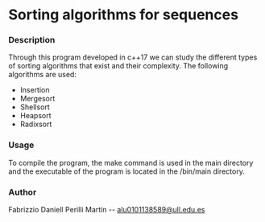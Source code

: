 # Sorting algorithms for sequences

### Description

Through this program developed in c++17 we can study the different types of sorting algorithms that exist and their complexity. The following algorithms are used:

- Insertion
- Mergesort
- Shellsort
- Heapsort
- Radixsort

### Usage

To compile the program, the make command is used in the main directory and the executable of the program is located in the /bin/main directory.


### Author

Fabrizzio Daniell Perilli Martín -- alu0101138589@ull.edu.es

